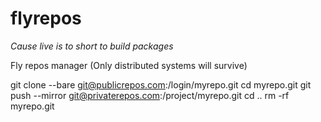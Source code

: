 flyrepos
========

*Cause live is to short to build packages*

Fly repos manager (Only distributed systems will survive)


git clone --bare git@publicrepos.com:/login/myrepo.git
cd myrepo.git
git push --mirror git@privaterepos.com:/project/myrepo.git
cd ..
rm -rf myrepo.git
